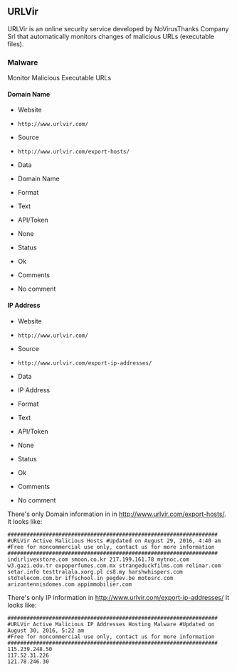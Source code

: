## URLVir

URLVir is an online security service developed by NoVirusThanks Company Srl that
automatically monitors changes of malicious URLs (executable files).

### Malware

Monitor Malicious Executable URLs

#### Domain Name
>
* Website
 - `http://www.urlvir.com/`
* Source
 - `http://www.urlvir.com/export-hosts/`
* Data
 - Domain Name
* Format
 - Text
* API/Token
 - None
* Status
 - Ok
* Comments
 - No comment

#### IP Address
>
* Website
 - `http://www.urlvir.com/`
* Source
 - `http://www.urlvir.com/export-ip-addresses/`
* Data
 - IP Address
* Format
 - Text
* API/Token
 - None
* Status
 - Ok
* Comments
 - No comment

There's only Domain information in  in http://www.urlvir.com/export-hosts/. It looks like:

    ################################################################## #URLVir Active Malicious Hosts #Updated on August 29, 2016, 4:40 am #Free for noncommercial use only, contact us for more information ################################################################## indirlivexstore.com smoon.co.kr 217.199.161.78 mytnoc.com w3.gazi.edu.tr expoperfumes.com.mx strangeduckfilms.com relimar.com setar.info testtralala.xorg.pl cs8.my harshwhispers.com stdtelecom.com.br iffschool.in pegdev.be motosrc.com arizontennisdomes.com appimmobilier.com 

There's only IP information in http://www.urlvir.com/export-ip-addresses/
It looks like:

	##################################################################
    #URLVir Active Malicious IP Addresses Hosting Malware #Updated on August 30, 2016, 5:22 am 
    #Free for noncommercial use only, contact us for more information 
    ################################################################## 
    115.239.248.50
    117.52.31.226 
    121.78.246.30 